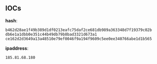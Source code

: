 
## IOCs

__hash__:

```text
b462d28ae1f49b389d1df0213eafc75daf2ce681db989a363348d7f19379c02b
db6e1a1dbb0e351c44b49db79b8bad3321d673a1
ce162d2d3649a13a48510e79ef0046f9a194f9609c5ee0ee340766abe1d1b565
```
__ipaddress__:

```text
185.81.68.180
```